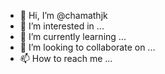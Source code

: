 - 👋 Hi, I’m @chamathjk
- 👀 I’m interested in ...
- 🌱 I’m currently learning ...
- 💞️ I’m looking to collaborate on ...
- 📫 How to reach me ...

<!---
chamathjk/chamathjk is a ✨ special ✨ repository because its `README.md` (this file) appears on your GitHub profile.
You can click the Preview link to take a look at your changes.,,,
--->
